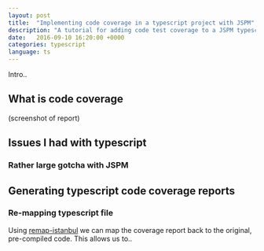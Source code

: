 ```yaml
---
layout: post
title:  "Implementing code coverage in a typescript project with JSPM"
description: "A tutorial for adding code test coverage to a JSPM typescript project with Karma"
date:   2016-09-10 16:20:00 +0000
categories: typescript
language: ts
---
```


Intro..

## What is code coverage

(screenshot of report)

## Issues I had with typescript

### Rather large gotcha with JSPM



## Generating typescript code coverage reports

### Re-mapping typescript file

Using [remap-istanbul][remap-istanbul] we can map the coverage report back to the original, pre-compiled code. This allows us to..


[remap-istanbul]: [https://github.com/SitePen/remap-istanbul]
